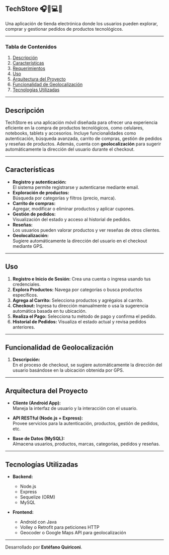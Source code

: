 ## **TechStore**  🎧📱💻✨
Una aplicación de tienda electrónica donde los usuarios pueden explorar, comprar y gestionar pedidos de productos tecnológicos.

---

### **Tabla de Contenidos**  
1. [Descripción](#descripción)  
2. [Características](#características)  
3. [Requerimientos](#requerimientos)  
4. [Uso](#uso)  
6. [Arquitectura del Proyecto](#arquitectura-del-proyecto)  
7. [Funcionalidad de Geolocalización](#funcionalidad-de-geolocalización)  
8. [Tecnologías Utilizadas](#tecnologías-utilizadas)  

---

## **Descripción**  
TechStore es una aplicación móvil diseñada para ofrecer una experiencia eficiente en la compra de productos tecnológicos, como celulares, notebooks, tablets y accesorios. Incluye funcionalidades como autenticación, búsqueda avanzada, carrito de compras, gestión de pedidos y reseñas de productos. Además, cuenta con **geolocalización** para sugerir automáticamente la dirección del usuario durante el checkout.

---

## **Características**  
- **Registro y autenticación:**  
  El sistema permite registrarse y autenticarse mediante email.  
- **Exploración de productos:**  
  Búsqueda por categorías y filtros (precio, marca).  
- **Carrito de compras:**  
  Agregar, modificar o eliminar productos y aplicar cupones.  
- **Gestión de pedidos:**  
  Visualización del estado y acceso al historial de pedidos.  
- **Reseñas:**  
  Los usuarios pueden valorar productos y ver reseñas de otros clientes.  
- **Geolocalización:**  
  Sugiere automáticamente la dirección del usuario en el checkout mediante GPS.

---

## **Uso**
1. **Registro e Inicio de Sesión:** Crea una cuenta o ingresa usando tus credenciales.  
2. **Explora Productos:** Navega por categorías o busca productos específicos.  
3. **Agrega al Carrito:** Selecciona productos y agrégalos al carrito.  
4. **Checkout:** Ingresa tu dirección manualmente o usa la sugerencia automática basada en tu ubicación.  
5. **Realiza el Pago:** Selecciona tu método de pago y confirma el pedido.  
6. **Historial de Pedidos:** Visualiza el estado actual y revisa pedidos anteriores.

---

## **Funcionalidad de Geolocalización**

1. **Descripción:**  
   En el proceso de checkout, se sugiere automáticamente la dirección del usuario basándose en la ubicación obtenida por GPS.

---

## **Arquitectura del Proyecto**

- **Cliente (Android App):**  
  Maneja la interfaz de usuario y la interacción con el usuario.

- **API RESTful (Node.js + Express):**  
  Provee servicios para la autenticación, productos, gestión de pedidos, etc.

- **Base de Datos (MySQL):**  
  Almacena usuarios, productos, marcas, categorias, pedidos y reseñas.

---

## **Tecnologías Utilizadas**

- **Backend:**  
  - Node.js  
  - Express  
  - Sequelize (ORM)  
  - MySQL

- **Frontend:**  
  - Android con Java  
  - Volley o Retrofit para peticiones HTTP  
  - Geocoder o Google Maps API para geolocalización
---

Desarrollado por **Estéfano Quiriconi**.

